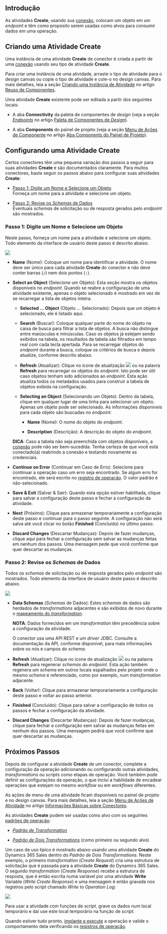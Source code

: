 [//]: # (Atividades Create)
[//]: # (This is a translation of Version 3, published on April 13, 2022.)


## Introdução

As atividades **Create**, usando sua [conexão](https://success.jitterbit.com/display/CS/common+connections), colocam um objeto em um *endpoint* e têm como propósito serem usadas como alvos para consumir dados em uma operação.


## Criando uma Atividade Create

Uma instância de uma atividade **Create** de conector é criada a partir de uma [conexão](https://success.jitterbit.com/display/CS/common+connections) usando seu tipo de atividade **Create**.

Para criar uma instância de uma atividade, arraste o tipo de atividade para o design canvas ou copie o tipo de atividade e cole-o no design canvas. Para mais detalhes, leia a seção [Criando uma Instância de Atividade](https://success.jitterbit.com/display/CS/Component+Reuse#ComponentReuse-creating-an-activity-instance) no artigo [Reuso de Componentes](https://success.jitterbit.com/display/CS/Component+Reuse).

Uma atividade **Create** existente pode ser editada a partir dos seguintes locais:

-   A aba **Connectivity** da paleta de componentes de *design* (veja a seção [*Endpoints*](https://success.jitterbit.com/display/CS/Design+Component+Palette?showLanguage=pt_BR#DesignComponentPalette-endpoints) no artigo [Paleta de Componentes de *Design*](https://success.jitterbit.com/display/CS/Design+Component+Palette)).

-   A aba **Components** do painel de projeto (veja a seção [Menu de Ações de Componente](https://success.jitterbit.com/display/CS/Project+Pane+Components+Tab?showLanguage=pt_BR#ProjectPaneComponentsTab-component-actions-menu) no artigo [Aba Components do Painel de Projeto](https://success.jitterbit.com/display/CS/Project+Pane+Components+Tab)).

## Configurando uma Atividade Create

Certos conectores têm uma pequena variação dos passos a seguir para suas atividades **Create** e são documentados claramente. Para muitos conectores, basta seguir os passos abaixo para configurar suas atividades **Create**:

-   [Passo 1: Digite um Nome e Selecione um Objeto](https://success.jitterbit.com/display/CS/common+create+activities#step-1-enter-a-name-and-select-an-object)<br/>
    Forneça um nome para a atividade e selecione um objeto.

-   [Passo 2: Revise os *Schemas* de Dados](https://success.jitterbit.com/display/CS/common+create+activities#step-2-review-the-data-schemas)<br/>
    Eventuais *schemas* de solicitação ou de resposta gerados pelo *endpoint* são mostrados.

### Passo 1: Digite um Nome e Selecione um Objeto

Neste passo, forneça um nome para a atividade e selecione um objeto. Todo elemento da interface de usuário deste passo é descrito abaixo.

<span class="confluence-embedded-file-wrapper"><img src="https://jitterbit.github.io/connectors-docs/common-connector/assets/common-create-activity-1.png" class="confluence-embedded-image confluence-external-resource" /></span>

-   **Name** (Nome): Coloque um nome para identificar a atividade. O nome deve ser único para cada atividade **Create** do conector e não deve conter barras (`/`) nem dois pontos (`:`).

-   **Select an Object** (Selecione um Objeto): Esta seção mostra os objetos disponíveis no *endpoint*. Quando se reabre a configuração de uma atividade existente, apenas o objeto selecionado é mostrado em vez de se recarregar a lista de objetos inteira.

    -   **Selected … Object** (Objeto … Selecionado): Depois que um objeto é selecionado, ele é listado aqui.

    -   **Search** (Buscar): Coloque qualquer parte do nome do objeto na caixa de busca para filtrar a lista de objetos. A busca não distingue entre maiúsculas e minúsculas. Caso os objetos já estejam sendo exibidos na tabela, os resultados da tabela são filtrados em tempo real com cada tecla apertada. Para se recarregar objetos do *endpoint* durante a busca, coloque os critérios de busca e depois atualize, conforme descrito abaixo.

    -   **Refresh** (Atualizar): Clique no ícone de atualização <span class="confluence-embedded-file-wrapper confluence-embedded-manual-size"><img src="https://jitterbit.github.io/connectors-docs/common-connector/assets/refresh-icon.png" class="confluence-embedded-image confluence-external-resource" /></span> ou na palavra **Refresh** para recarregar os objetos do *endpoint*. Isto pode ser útil caso objetos tenham sido adicionados ao *endpoint*. Esta ação atualiza todos os metadados usados para construir a tabela de objetos exibida na configuração.

    -   **Selecting an Object** (Selecionando um Objeto): Dentro da tabela, clique em qualquer lugar de uma linha para selecionar um objeto. Apenas um objeto pode ser selecionado. As informações disponíveis para cada objeto são buscadas no *endpoint*:

        -   **Name** (Nome): O nome do objeto do *endpoint*.

        -   **Description** (Descrição): A descrição do objeto do *endpoint*.

    <div class="confluence-information-macro confluence-information-macro-tip conf-macro output-block" hasbody="true" macro-name="tip">

    <span class="aui-icon aui-icon-small aui-iconfont-approve confluence-information-macro-icon"> </span>

    <div class="confluence-information-macro-body">

    **DICA**: Caso a tabela não seja preenchida com objetos disponíveis, a [conexão](https://success.jitterbit.com/display/CS/common+connections) pode não ser bem-sucedida. Tenha certeza de que você está conectado(a) reabrindo a conexão e testando novamente as credenciais.

    </div>

    </div>

-   **Continue on Error** (Continuar em Caso de Erro): Selecione para continuar a operação caso um erro seja encontrado. Se algum erro for encontrado, ele será escrito no [registro de operação](https://success.jitterbit.com/display/CS/Operation+Logs?showLanguage=pt_BR). O valor padrão é não-selecionado.

-   **Save & Exit** (Salvar & Sair): Quando esta opção estiver habilitada, clique para salvar a configuração deste passo e fechar a configuração da atividade.

-   **Next** (Próximo): Clique para armazenar temporariamente a configuração deste passo e continuar para o passo seguinte. A configuração não será salva até você clicar no botão **Finished** (Concluído) no último passo.

-   **Discard Changes** (Descartar Mudanças): Depois de fazer mudanças, clique aqui para fechar a configuração sem salvar as mudanças feitas em nenhum dos passos. Uma mensagem pede que você confirme que quer descartar as mudanças.

### Passo 2: Revise os *Schemas* de Dados

Todos os *schemas* de solicitação ou de resposta gerados pelo *endpoint* são mostrados. Todo elemento da interface de usuário deste passo é descrito abaixo.

<span class="confluence-embedded-file-wrapper"><img src="https://jitterbit.github.io/connectors-docs/common-connector/assets/common-create-activity-2.png" class="confluence-embedded-image confluence-external-resource" /></span>

-   **Data Schemas** (*Schemas* de Dados): Estes *schemas* de dados são herdados de *transformations* adjacentes e são exibidos de novo durante o [mapeamento do *transformation*](https://success.jitterbit.com/display/CS/Transformation+Mapping?showLanguage=pt_BR).

    <div class="confluence-information-macro confluence-information-macro-information conf-macro output-block" hasbody="true" macro-name="info">

    <span class="aui-icon aui-icon-small aui-iconfont-info confluence-information-macro-icon"> </span>

    <div class="confluence-information-macro-body">

    **NOTA**: Dados fornecidos em um *transformation* têm precedência sobre a configuração da atividade.

    </div>

    </div>

    O conector usa uma API REST e um *driver* JDBC. Consulte a documentação da API, conforme disponível, para mais informações sobre os nós e campos do *schema*.

-   **Refresh** (Atualizar): Clique no ícone de atualização <span class="confluence-embedded-file-wrapper confluence-embedded-manual-size"><img src="https://jitterbit.github.io/connectors-docs/common-connector/assets/refresh-icon.png" class="confluence-embedded-image confluence-external-resource" /></span> ou na palavra **Refresh** para regenerar *schemas* do *endpoint*. Esta ação também regenera um *schema* em outros locais espalhados pelo projeto onde o mesmo *schema* é referenciado, como por exemplo, num *transformation* adjacente.

-   **Back** (Voltar): Clique para armazenar temporariamente a configuração deste passo e voltar ao passo anterior.

-   **Finished** (Concluído): Clique para salvar a configuração de todos os passos e fechar a configuração da atividade.

-   **Discard Changes** (Descartar Mudanças): Depois de fazer mudanças, clique para fechar a configuração sem salvar as mudanças feitas em nenhum dos passos. Uma mensagem pedirá que você confirme que quer descartar as mudanças.


## Próximos Passos

Depois de configurar a atividade **Create** de um conector, complete a configuração da operação adicionando ou configurando outras atividades, *transformations* ou *scripts* como etapas de operação. Você também pode definir as configurações da operação, o que inclui a habilidade de encadear operações que estejam no mesmo *workflow* ou em *workflows* diferentes.

As ações de menu de uma atividade ficam disponíveis no painel de projeto e no design canvas. Para mais detalhes, leia a seção [Menu de Ações de Atividade](https://success.jitterbit.com/display/CS/Connector+Basics#ConnectorBasics-actions-menu) no artigo [Informações Básicas sobre Conectores](https://success.jitterbit.com/display/CS/Connector+Basics#ConnectorBasics).

As atividades **Create** podem ser usadas como alvo com os seguintes [padrões de operação](https://success.jitterbit.com/display/CS/Operation+Validity#OperationValidity-valid-operation-patterns):

-   [*Padrão de Transformation*](https://success.jitterbit.com/display/CS/Operation+Validity#OperationValidity-transformation-pattern)

-   [*Padrão de Dois Transformations*](https://success.jitterbit.com/display/CS/Operation+Validity#OperationValidity-two-transformation-pattern) (como primeiro ou segundo alvo)

Um caso de uso típico é mostrado abaixo usando uma atividade **Create** do Dynamics 365 Sales dentro do *Padrão de Dois Transformations*. Neste exemplo, o primeiro *transformation* (*Create Request*) cria uma estrutura de solicitação que é passada para a atividade **Create** do Dynamics 365 Sales. O segundo *transformation* (*Create Response*) recebe a estrutura de resposta, que é então escrita numa variável por uma atividade **Write** Variable (*Write Create Response*) e uma mensagem é então gravada nos registros pelo *script* chamado *Write to Operation Log*:

<span class="confluence-embedded-file-wrapper"><img src="https://jitterbit.github.io/connectors-docs/common-connector/assets/common-create-activity-operation.png" class="confluence-embedded-image confluence-external-resource" /></span>

Para usar a atividade com funções de *script*, grave os dados num local temporário e daí use este local temporário na função de *script*.

Quando estiver tudo pronto, [implante e execute](https://success.jitterbit.com/display/CS/Operation+Deployment+and+Execution) a operação e valide o comportamento dela verificando os [registros de operação](https://success.jitterbit.com/display/CS/Operation+Logs).
